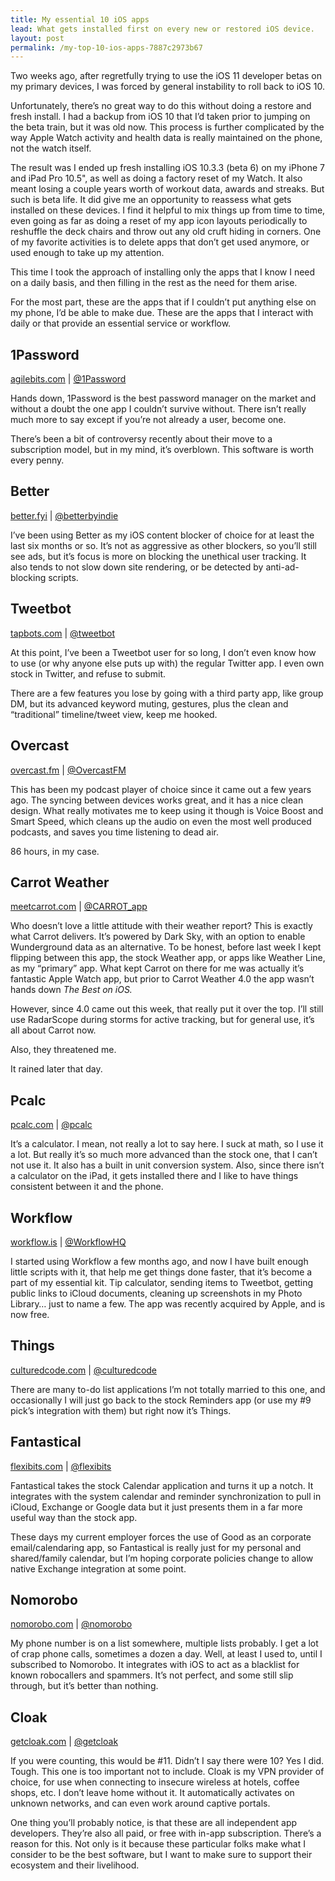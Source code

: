 ```yaml
---
title: My essential 10 iOS apps
lead: What gets installed first on every new or restored iOS device.
layout: post
permalink: /my-top-10-ios-apps-7887c2973b67
---
```


Two weeks ago, after regretfully trying to use the iOS 11 developer betas on my primary devices, I was forced by general instability to roll back to iOS 10.

Unfortunately, there’s no great way to do this without doing a restore and fresh install. I had a backup from iOS 10 that I’d taken prior to jumping on the beta train, but it was old now. This process is further complicated by the way Apple Watch activity and health data is really maintained on the phone, not the watch itself.

The result was I ended up fresh installing iOS 10.3.3 (beta 6) on my iPhone 7 and iPad Pro 10.5", as well as doing a factory reset of my Watch. It also meant losing a couple years worth of workout data, awards and streaks. But such is beta life. It did give me an opportunity to reassess what gets installed on these devices. I find it helpful to mix things up from time to time, even going as far as doing a reset of my app icon layouts periodically to reshuffle the deck chairs and throw out any old cruft hiding in corners. One of my favorite activities is to delete apps that don’t get used anymore, or used enough to take up my attention.

This time I took the approach of installing only the apps that I know I need on a daily basis, and then filling in the rest as the need for them arise.

For the most part, these are the apps that if I couldn’t put anything else on my phone, I’d be able to make due. These are the apps that I interact with daily or that provide an essential service or workflow.

## 1Password

[agilebits.com](https://agilebits.com/) | [@1Password](https://twitter.com/1password)

Hands down, 1Password is the best password manager on the market and without a doubt the one app I couldn’t survive without. There isn’t really much more to say except if you’re not already a user, become one.

There’s been a bit of controversy recently about their move to a subscription model, but in my mind, it’s overblown. This software is worth every penny.

## Better

[better.fyi](https://better.fyi/) | [@betterbyindie](https://twitter.com/betterbyindie)

I’ve been using Better as my iOS content blocker of choice for at least the last six months or so. It’s not as aggressive as other blockers, so you’ll still see ads, but it’s focus is more on blocking the unethical user tracking. It also tends to not slow down site rendering, or be detected by anti-ad-blocking scripts.

## Tweetbot

[tapbots.com](https://tapbots.com/tweetbot/) | [@tweetbot](https://twitter.com/tweetbot)

At this point, I’ve been a Tweetbot user for so long, I don’t even know how to use (or why anyone else puts up with) the regular Twitter app. I even own stock in Twitter, and refuse to submit.

There are a few features you lose by going with a third party app, like group DM, but its advanced keyword muting, gestures, plus the clean and “traditional” timeline/tweet view, keep me hooked.

## Overcast

[overcast.fm](https://overcast.fm/) | [@OvercastFM](https://twitter.com/OvercastFM)

This has been my podcast player of choice since it came out a few years ago. The syncing between devices works great, and it has a nice clean design. What really motivates me to keep using it though is Voice Boost and Smart Speed, which cleans up the audio on even the most well produced podcasts, and saves you time listening to dead air.

86 hours, in my case.

## Carrot Weather

[meetcarrot.com](http://www.meetcarrot.com/weather/) | [@CARROT_app](https://twitter.com/CARROT_app)

Who doesn’t love a little attitude with their weather report? This is exactly what Carrot delivers. It’s powered by Dark Sky, with an option to enable Wunderground data as an alternative. To be honest, before last week I kept flipping between this app, the stock Weather app, or apps like Weather Line, as my “primary” app. What kept Carrot on there for me was actually it’s fantastic Apple Watch app, but prior to Carrot Weather 4.0 the app wasn’t hands down *The Best on iOS.*

However, since 4.0 came out this week, that really put it over the top. I’ll still use RadarScope during storms for active tracking, but for general use, it’s all about Carrot now.

Also, they threatened me.

<span class="figcaption_hack">It rained later that day.</span>

## Pcalc

[pcalc.com](http://pcalc.com/) | [@pcalc](https://twitter.com/pcalc)

It’s a calculator. I mean, not really a lot to say here. I suck at math, so I use it a lot. But really it’s so much more advanced than the stock one, that I can’t not use it. It also has a built in unit conversion system. Also, since there isn’t a calculator on the iPad, it gets installed there and I like to have things consistent between it and the phone.

## Workflow

[workflow.is](http://workflow.is/) | [@WorkflowHQ](https://twitter.com/WorkflowHQ)

I started using Workflow a few months ago, and now I have built enough little scripts with it, that help me get things done faster, that it’s become a part of my essential kit. Tip calculator, sending items to Tweetbot, getting public links to iCloud documents, cleaning up screenshots in my Photo Library… just to name a few. The app was recently acquired by Apple, and is now free.

## Things

[culturedcode.com](https://culturedcode.com/things/) | [@culturedcode](https://twitter.com/culturedcode)

There are many to-do list applications I’m not totally married to this one, and occasionally I will just go back to the stock Reminders app (or use my #9 pick’s integration with them) but right now it’s Things.

## Fantastical

[flexibits.com](https://flexibits.com/) | [@flexibits](https://twitter.com/flexibits) 

Fantastical takes the stock Calendar application and turns it up a notch. It integrates with the system calendar and reminder synchronization to pull in iCloud, Exchange or Google data but it just presents them in a far more useful way than the stock app.

These days my current employer forces the use of Good as an corporate email/calendaring app, so Fantastical is really just for my personal and shared/family calendar, but I’m hoping corporate policies change to allow native Exchange integration at some point.

## Nomorobo

[nomorobo.com](https://www.nomorobo.com/) | [@nomorobo](https://twitter.com/nomorobo) 

My phone number is on a list somewhere, multiple lists probably. I get a lot of crap phone calls, sometimes a dozen a day. Well, at least I used to, until I subscribed to Nomorobo. It integrates with iOS to act as a blacklist for known robocallers and spammers. It’s not perfect, and some still slip through, but it’s better than nothing.

## Cloak

[getcloak.com](https://www.getcloak.com/) | [@getcloak](https://twitter.com/getcloak/)

If you were counting, this would be #11. Didn’t I say there were 10? Yes I did. Tough. This one is too important not to include. Cloak is my VPN provider of choice, for use when connecting to insecure wireless at hotels, coffee shops, etc. I don’t leave home without it. It automatically activates on unknown networks, and can even work around captive portals.

One thing you’ll probably notice, is that these are all independent app developers. They’re also all paid, or free with in-app subscription. There’s a reason for this. Not only is it because these particular folks make what I consider to be the best software, but I want to make sure to support their ecosystem and their livelihood.
